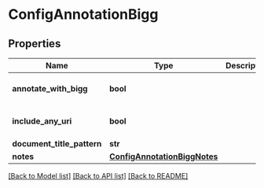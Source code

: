 # ConfigAnnotationBigg

## Properties
Name | Type | Description | Notes
------------ | ------------- | ------------- | -------------
**annotate_with_bigg** | **bool** |  | [optional] [default to False]
**include_any_uri** | **bool** |  | [optional] [default to True]
**document_title_pattern** | **str** |  | [optional] 
**notes** | [**ConfigAnnotationBiggNotes**](ConfigAnnotationBiggNotes.md) |  | [optional] 

[[Back to Model list]](../README.md#documentation-for-models) [[Back to API list]](../README.md#documentation-for-api-endpoints) [[Back to README]](../README.md)

